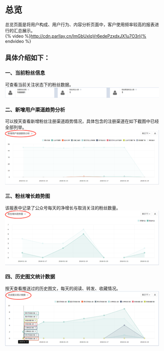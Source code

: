 # 总览

总览页面是将用户构成、用户行为、内容分析页面中，客户使用频率较高的报表进行的汇总展示。  
{% video %}http://cdn.parllay.cn/lmGbUxlqVr6edePzxdxJX1u7O3rl{% endvideo %}

## 具体介绍如下：

### 一、当前粉丝信息

可查看当前关注状态下的粉丝数据。  
![](/assets/1516602751%281%29.png)

### 二、新增用户渠道趋势分析

可以按天查看新增粉丝注册渠道趋势情况，具体包含的注册渠道在如下截图中已经全部列举。  
![](/assets/1516342275%281%29.png)

### 三、粉丝增长趋势图

该报表中记录了公众号每天的净增长与取消关注的粉丝数量。  
![](/assets/1516588591%281%29.png)

### 四、历史图文统计数据

按天查看推送过的历史图文，每天的阅读、转发、收藏情况。  
![](/assets/1516347299%281%29.png)

